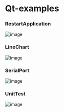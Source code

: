 # Qt-examples

### RestartApplication
![image](https://github.com/kangaroolove/Qt-examples/assets/16329871/3f489a56-e3aa-4c31-a5c4-2ecc5aa2325c)

### LineChart
![image](https://github.com/kangaroolove/Qt-examples/assets/16329871/a62050e8-d6f5-459f-9eea-c3b3885b564c)

### SerialPort
![image](https://github.com/kangaroolove/Qt-examples/assets/16329871/5375480a-f6c0-4a61-a7e9-d41725e46490)

### UnitTest
![image](https://github.com/user-attachments/assets/ccbc68e7-588a-4ef7-8067-f39869bbb2b2)

